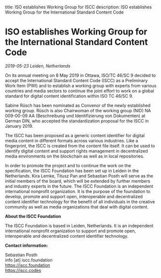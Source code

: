 title: ISO establishes Working Group for ISCC
description: ISO establishes Working Group for the International Standard Content Code

# ISO establishes Working Group for the International Standard Content Code

*2019-05-23 Leiden, Netherlands*

On its annual meeting on 8 May 2019 in Ottawa, ISO/TC 46/SC 9 decided to accept the International Standard Content Code (ISCC) as a Preliminary Work Item (PWI) and to establish a working group with experts from various countries and media sectors to continue the joint effort to work on a global standard for digital content identification within ISO TC 46/SC 9.

Sabine Rüsch has been nominated as Convenor of the newly established working group. Rüsch is also Chairwoman of the working group (NID) NA 009-00-09 AA (Beschreibung und Identifizierung von Dokumenten) at German DIN, who accepted the standardization proposal for the ISCC in January 2019.

The ISCC has been proposed as a generic content identifier for digital media content in different formats across various industries. Like a fingerprint, the ISCC is created from the content file itself. It can be used to identify digital content and support rights management in decentralized media environments on the blockchain as well as in local repositories.

In order to promote the project and to continue the work on the specification, the ISCC Foundation has been set up in Leiden in the Netherlands. Kira Lemke, Titusz Pan and Sebastian Posth will serve as the initial members of the board, which will be extended by further members and industry experts in the future. The ISCC Foundation is an independent international nonprofit organization. It is the purpose of the foundation to develop, promote and support open, interoperable and decentralized content identifier technology for the benefit of all individuals in the creative community as well as media organizations that deal with digital content.

**About the ISCC Foundation**

The ISCC Foundation is based in Leiden, Netherlands. It is an independent international nonprofit organization to support and promote open, interoperable and decentralized content identifier technology.

**Contact information:** 

Sebastian Posth  
info [at] iscc.foundation  
https://iscc.foundation  
https://iscc.codes  

